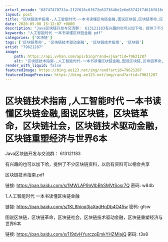```yaml
---
arturl_encode: "68747470733a:2f2f626c6f672e6373646e2e6e65742f74616f616e62616e67:2f61727469636c652f64657461696c732f3739363231323837"
layout: post
title: "区块链技术指南-,人工智能时代-一本书读懂区块链金融,图说区块链,区块链革命,区块链社会,区块链技术驱动金融,区块链重塑经济与世界6本"
date: 2020-05-08 15:12:07 +0800
description: "Java区块链开发与交流群： 613121183有兴趣的也可以加下哈，提供了不少区块链资料，以后有资"
keywords: "人工智能时代 一本书读懂区块链金融 pdf"
categories: ['区块链']
tags: ['区块链革命', '区块链技术驱动金融', '区块链技术指南', '区块链']
artid: "79621287"
image:
    path: https://api.vvhan.com/api/bing?rand=sj&artid=79621287
    alt: "区块链技术指南-,人工智能时代-一本书读懂区块链金融,图说区块链,区块链革命,区块链社会,区块链技术驱动金融,区块链重塑经济与世界6本"
render_with_liquid: false
featuredImage: https://bing.ee123.net/img/rand?artid=79621287
featuredImagePreview: https://bing.ee123.net/img/rand?artid=79621287
---
```


# 区块链技术指南 ,人工智能时代 一本书读懂区块链金融,图说区块链，区块链革命，区块链社会，区块链技术驱动金融，区块链重塑经济与世界6本

Java区块链开发与交流群： 613121183

有兴趣的也可以加下哈，提供了不少区块链资料，以后有资料可以相会共享

区块链技术指南.pdf

链接: https://pan.baidu.com/s/1MWLAP9nVlbBhSMVtSosr7Q 密码: w84b

1.人工智能时代 一本书读懂区块链金融

链接: https://pan.baidu.com/s/1KL8hiqq3jaXqdHqDb4O45w 密码: gfcw

图说区块链，区块链革命，区块链社会，区块链技术驱动金融，区块链重塑经济与世界6本

链接: https://pan.baidu.com/s/119dvHYurczqEmkYHZMlajQ 密码: t3s8